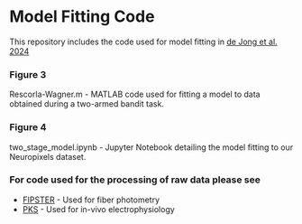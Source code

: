 # Model Fitting Code

This repository includes the code used for model fitting in [de Jong et al. 2024](https://www.nature.com/articles/s41593-023-01547-6)

### Figure 3
Rescorla-Wagner.m - MATLAB code used for fitting a model to data obtained during a two-armed bandit task.

### Figure 4
two_stage_model.ipynb - Jupyter Notebook detailing the model fitting to our Neuropixels dataset.

### For code used for the processing of raw data please see
- [FIPSTER](https://github.com/handejong/Fipster) - Used for fiber photometry
- [PKS](https://github.com/handejong/post-kilosort) - Used for in-vivo electrophysiology


